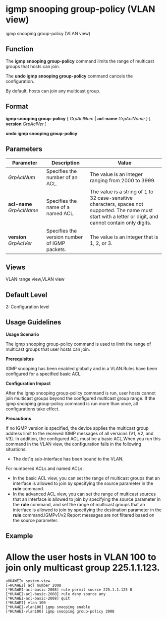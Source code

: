 igmp snooping group-policy (VLAN view)
======================================

igmp snooping group-policy (VLAN view)

Function
--------



The **igmp snooping group-policy** command limits the range of multicast groups that hosts can join.

The **undo igmp snooping group-policy** command cancels the configuration.



By default, hosts can join any multicast group.


Format
------

**igmp snooping group-policy** { *GrpAclNum* | **acl-name** *GrpAclName* } [ **version** *GrpAclVer* ]

**undo igmp snooping group-policy**


Parameters
----------

| Parameter | Description | Value |
| --- | --- | --- |
| *GrpAclNum* | Specifies the number of an ACL. | The value is an integer ranging from 2000 to 3999. |
| **acl-name** *GrpAclName* | Specifies the name of a named ACL. | The value is a string of 1 to 32 case-sensitive characters, spaces not supported. The name must start with a letter or digit, and cannot contain only digits. |
| **version** *GrpAclVer* | Specifies the version number of IGMP packets. | The value is an integer that is 1, 2, or 3. |



Views
-----

VLAN range view,VLAN view


Default Level
-------------

2: Configuration level


Usage Guidelines
----------------

**Usage Scenario**

The igmp snooping group-policy command is used to limit the range of multicast groups that user hosts can join.

**Prerequisites**

IGMP snooping has been enabled globally and in a VLAN.Rules have been configured for a specified basic ACL.

**Configuration Impact**

After the igmp snooping group-policy command is run, user hosts cannot join multicast groups beyond the configured multicast group range. If the igmp snooping group-policy command is run more than once, all configurations take effect.

**Precautions**

If no IGMP version is specified, the device applies the multicast group address limit to the received IGMP messages of all versions (V1, V2, and V3). In addition, the configured ACL must be a basic ACL.When you run this command in the VLAN view, the configuration fails in the following situations:

* The dot1q sub-interface has been bound to the VLAN.

For numbered ACLs and named ACLs:

* In the basic ACL view, you can set the range of multicast groups that an interface is allowed to join by specifying the source parameter in the **rule** command.
* In the advanced ACL view, you can set the range of multicast sources that an interface is allowed to join by specifying the source parameter in the **rule** command, and set the range of multicast groups that an interface is allowed to join by specifying the destination parameter in the **rule** command.IGMPv1/v2 Report messages are not filtered based on the source parameter.

Example
-------

# Allow the user hosts in VLAN 100 to join only multicast group 225.1.1.123.
```
<HUAWEI> system-view
[~HUAWEI] acl number 2008
[*HUAWEI-acl-basic-2008] rule permit source 225.1.1.123 0
[*HUAWEI-acl-basic-2008] rule deny source any
[*HUAWEI-acl-basic-2008] quit
[*HUAWEI] vlan 100
[*HUAWEI-vlan100] igmp snooping enable
[*HUAWEI-vlan100] igmp snooping group-policy 2008

```